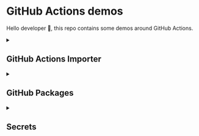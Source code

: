 # GitHub Actions demos

Hello developer 👋, this repo contains some demos around GitHub Actions.

<details>
<summary> <h2>GitHub Actions Importer</h2></summary>

First things first, let's talk about the GitHub Actions Importer. You need GitHub CLI to use this feature. In this repo, if you open it as a Dev Container, you will have GitHub CLI installed. 

```bash
gh auth login
```

The second thing you need is to install the GitHub Actions Importer CLI extension:

```bash
gh extension install github/gh-actions-importer
```

Now you can test GitHub Actions Importer.

```bash
gh actions-importer -h
```

Print GITHUB_TOKEN to use in the next steps:

```bash
gh auth token
```


# How to configure GitHub Actions and Jenkins

```bash
gh actions-importer configure
```

It will ask:

- Which CI providers are you configuring?: `Jenkins`
- Personal access token for GitHub: `Paste previously copied GITHUB_TOKEN`
- Base url of the GitHub instance: `https://github.com`
- Personal access token for Jenkins: Profile > Configure > API Token > Generate (ex: `11c23b8096add8412cfb4b3c85a0ada753`)
- Username of Jenkins user: gis
- Base url of the Jenkins instance: `http://jenkins:8080`

## Perform an audit of Jenkins

First we need to fetch the latest image of github actions importer:

```bash
gh actions-importer update
```

```bash
gh actions-importer audit jenkins --output-dir tmp/audit
```

## Forecast the migration of Jenkins to GitHub Actions

```bash
gh actions-importer forecast jenkins --output-dir tmp/forecast
```
> [!WARNING]
> The 'Paginated Builds' plugin (https://plugins.jenkins.io/paginated-builds) must be installed on your Jenkins server prior to running the `forecast` command.

## Dry run the migration of Jenkins to GitHub Actions

```bash
gh actions-importer dry-run jenkins --source-url http://jenkins:8080/job/job-from-jenkins --output-dir tmp/dry-run
``` 

## Migrate Jenkins to GitHub Actions

```bash
gh actions-importer migrate jenkins --source-url http://jenkins:8080/job/job-from-jenkins --output-dir tmp/migrate --target-url https://github.com/returngis/tour-of-heroes-gh-actions
```
</details>

<details>
  
<summary><h2>GitHub Packages</h2></summary>
</details>

<details>
  <summary><h2>Secrets</h2></summary>

  You can create secrets at three levels: Repository, environment and organization.

You can create them using the UI in your Repository > Settings or your Organization > Settings. You can also use GitHub CLI:

```bash
gh secret set MY_SECRET
```
or

```bash
gh secret set MY_SECRET < secret.txt
```

Secret at organization level:

```bash
gh auth refresh -h github.com -s admin:org
gh secret set SECRET_FOR_ORG --org returngis --body 'This is a secret for the organization' --repos returngis/tour-of-heroes-gh-actions
```

- Be careful with the content of the secret. If you use JSON it will be printed

```bash
gh secret set JSON_SECRET --body '{"secret": "Hello World this is a secret!"}'
```

- Secrets cannot be directly referenced in if: conditionals. Instead, consider setting secrets as job-level environment variables, then referencing the environment variables to conditionally run steps in the job.

```bash
gh secret set SECRET_FOR_IF --body 'true'
```

```yaml{111}
name: Secrets

name: Secrets

on:
  workflow_dispatch:

env:
  CHECK_SECRET: ${{ secrets.CHECK_SECRET}}

jobs:
  testing_secrets:
    name: Testing secrets
    runs-on: ubuntu-latest
    steps:
      - uses: actions/checkout@v4
      - name: My first secret
        run: echo ${{ secrets.MY_SECRET }}
      - name: My org secret
        run: echo ${{ secrets.SECRET_FOR_ORG }} 
      - name: If a secret with the same name exists at multiple levels, the secret at the lowest level takes precedence
        run: echo ${{ secrets.REUSED_SECRET_NAME }} 
      - name: Check secret
        if: env.CHECK_SECRET == 'true'
        run: echo "The secret has false value"
```

If you must pass secrets within a command line, then enclose them within the proper quoting rules. Secrets often contain special characters that may unintentionally affect your shell. To escape these special characters, use quoting with your environment variables.

### Reusing secret names

If a secret with the same name exists at multiple levels, the secret at the lowest level takes precedence.

```bash
gh secret set REUSED_SECRET_NAME --org returngis --body 'This is a secret at organization level' --repos returngis/tour-of-heroes-gh-actions
gh secret set REUSED_SECRET_NAME --body 'This is a secret at repository level'
```

### Limits

You can store up to 1,000 organization secrets, 100 repository secrets, and 100 environment secrets.

The following limits apply to repositories:

If the repository is assigned access to more than 100 organization secrets, the workflow can only use the first 100 organization secrets (sorted alphabetically by secret name).
All 100 environment secrets.

Secrets are limited to 48 KB in size. To store larger secrets, see the "Storing large secrets" workaround below.

### Generate a secret larger than 48KB

If you try to save a secret larger than 48KB, you will get an error:

```bash
larger_secret=$(printf '🐈‍⬛%.0s' {1..49153})  # Create a string of 48KB + 1B
echo ${#larger_secret}  # Print string lengh

gh secret set LARGER_SECRET --body $(printf '🐈‍⬛%.0s' {1..49153})
```

### Storing large secrets

To use secrets that are larger than 48 KB, you can use a workaround to store secrets in your repository and save the decryption passphrase as a secret on GitHub. For example, you can use gpg to encrypt a file containing your secret locally before checking the encrypted file in to your repository on GitHub. For more information, see the "gpg manpage."

```bash
echo $larger_secret > secret.txt
brew install gpg
gpg --symmetric --cipher-algo AES256 secret.txt
rm larger_secret.txt
```

Store your passphrase as a secret on GitHub:

```bash
gh secret set LARGE_SECRET_PASSPHRASE
```

### Store binary secrets

You can store binary secrets in a repository secret. For example, you can store a binary file, such as a certificate or a key, as a secret.

Let's create a certificate and store it as a secret:

```bash
openssl req -x509 -newkey rsa:4096 -keyout key.pem -out cert.pem -days 365 -nodes -subj "/C=ES/ST=Madrid/L=Madrid/O=return(GiS);/CN=www.returngis.net"
openssl x509 -outform der -in cert.pem -out cert.der
```

Now transform the certificate to base64:

```bash
base64 -i cert.der -o cert.base64
```

And store it as a secret:

```bash
gh secret set BASE64_CERTIFICATE < cert.base64
```

Delete all secrets

```bash
# Iterate over all secrets and delete them
gh secret list --json name | jq -r '.[] | .name' | xargs -I {} gh secret delete {}
```

</details>
